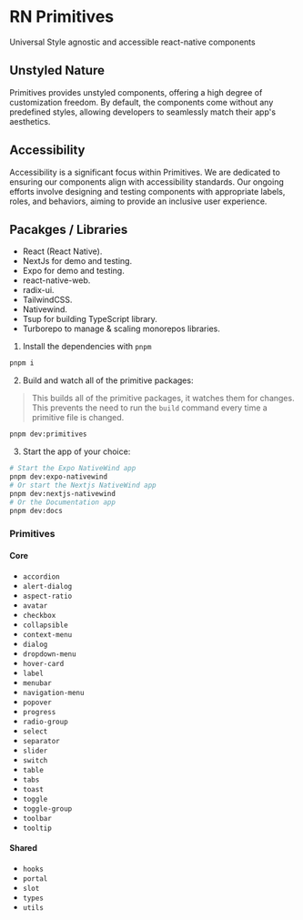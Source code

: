 # RN Primitives

Universal Style agnostic and accessible react-native components

## Unstyled Nature

Primitives provides unstyled components, offering a high degree of customization freedom. By default, the components come without any predefined styles, allowing developers to seamlessly match their app's aesthetics.

## Accessibility

Accessibility is a significant focus within Primitives. We are dedicated to ensuring our components align with accessibility standards. Our ongoing efforts involve designing and testing components with appropriate labels, roles, and behaviors, aiming to provide an inclusive user experience.


## Pacakges / Libraries
 - React (React Native).
 - NextJs for demo and testing.
 - Expo for demo and testing.
 - react-native-web.
 - radix-ui.
 - TailwindCSS.
 - Nativewind.
 - Tsup for building TypeScript library.
 - Turborepo to manage & scaling monorepos libraries.

1. Install the dependencies with `pnpm`

```bash
pnpm i
```

2. Build and watch all of the primitive packages:

> This builds all of the primitive packages, it watches them for changes. This prevents the need to run the `build` command every time a primitive file is changed.

```bash
pnpm dev:primitives
```

3. Start the app of your choice:

```bash
# Start the Expo NativeWind app
pnpm dev:expo-nativewind
# Or start the Nextjs NativeWind app
pnpm dev:nextjs-nativewind
# Or the Documentation app
pnpm dev:docs
```

### Primitives

#### Core

- `accordion`
- `alert-dialog`
- `aspect-ratio`
- `avatar`
- `checkbox`
- `collapsible`
- `context-menu`
- `dialog`
- `dropdown-menu`
- `hover-card`
- `label`
- `menubar`
- `navigation-menu`
- `popover`
- `progress`
- `radio-group`
- `select`
- `separator`
- `slider`
- `switch`
- `table`
- `tabs`
- `toast`
- `toggle`
- `toggle-group`
- `toolbar`
- `tooltip`

#### Shared

- `hooks`
- `portal`
- `slot`
- `types`
- `utils`
